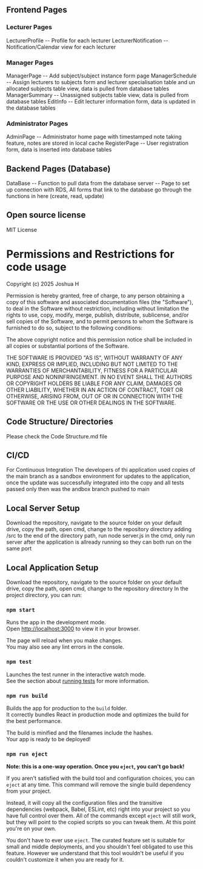 ## Frontend Pages

### Lecturer Pages
LecturerProfile -- Profile for each lecturer
LecturerNotification -- Notification/Calendar view for each lecturer

### Manager Pages
ManagerPage -- Add subject/subject instance form page
ManagerSchedule -- Assign lecturers to subjects form and lecturer specialisation table and un allocated subjects table view, data is pulled from database tables
ManagerSummary -- Unassigned subjects table view, data is pulled from database tables
EditInfo -- Edit lecturer information form, data is updated in the database tables

### Administrator Pages
AdminPage -- Administrator home page with timestamped note taking feature, notes are stored in local cache
RegisterPage -- User registration form, data is inserted into database tables

## Backend Pages (Database)
DataBase -- Function to pull data from the database
server -- Page to set up connection with RDS, All forms that link to the database go through the functions in here (create, read, update)

## Open source license

MIT License

# Permissions and Restrictions for code usage

Copyright (c) 2025 Joshua H

Permission is hereby granted, free of charge, to any person obtaining a copy
of this software and associated documentation files (the "Software"), to deal
in the Software without restriction, including without limitation the rights
to use, copy, modify, merge, publish, distribute, sublicense, and/or sell
copies of the Software, and to permit persons to whom the Software is
furnished to do so, subject to the following conditions:

The above copyright notice and this permission notice shall be included in all
copies or substantial portions of the Software.

THE SOFTWARE IS PROVIDED "AS IS", WITHOUT WARRANTY OF ANY KIND, EXPRESS OR
IMPLIED, INCLUDING BUT NOT LIMITED TO THE WARRANTIES OF MERCHANTABILITY,
FITNESS FOR A PARTICULAR PURPOSE AND NONINFRINGEMENT. IN NO EVENT SHALL THE
AUTHORS OR COPYRIGHT HOLDERS BE LIABLE FOR ANY CLAIM, DAMAGES OR OTHER
LIABILITY, WHETHER IN AN ACTION OF CONTRACT, TORT OR OTHERWISE, ARISING FROM,
OUT OF OR IN CONNECTION WITH THE SOFTWARE OR THE USE OR OTHER DEALINGS IN THE
SOFTWARE.

## Code Structure/ Directories
Please check the Code Structure.md file

## CI/CD

For Continuous Integration The developers of thi application used copies of the main branch as a sandbox environment for updates to the
application, once the update was successfully integrated into the copy and all tests passed only then was the andbox branch pushed to main

## Local Server Setup

Download the repository, navigate to the source folder on your default drive, copy the path, open cmd, change to the repository directory
adding /src to the end of the directory path, run node server.js in the cmd, only run server after the application is allready running
so they can both run on the same port

## Local Application Setup

Download the repository, navigate to the source folder on your default drive, copy the path, open cmd, change to the repository directory
In the project directory, you can run:

### `npm start`

Runs the app in the development mode.\
Open [http://localhost:3000](http://localhost:3000) to view it in your browser.

The page will reload when you make changes.\
You may also see any lint errors in the console.

### `npm test`

Launches the test runner in the interactive watch mode.\
See the section about [running tests](https://facebook.github.io/create-react-app/docs/running-tests) for more information.

### `npm run build`

Builds the app for production to the `build` folder.\
It correctly bundles React in production mode and optimizes the build for the best performance.

The build is minified and the filenames include the hashes.\
Your app is ready to be deployed!

### `npm run eject`

**Note: this is a one-way operation. Once you `eject`, you can't go back!**

If you aren't satisfied with the build tool and configuration choices, you can `eject` at any time. This command will remove the single build dependency from your project.

Instead, it will copy all the configuration files and the transitive dependencies (webpack, Babel, ESLint, etc) right into your project so you have full control over them. All of the commands except `eject` will still work, but they will point to the copied scripts so you can tweak them. At this point you're on your own.

You don't have to ever use `eject`. The curated feature set is suitable for small and middle deployments, and you shouldn't feel obligated to use this feature. However we understand that this tool wouldn't be useful if you couldn't customize it when you are ready for it.

